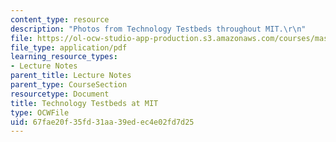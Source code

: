 ```yaml
---
content_type: resource
description: "Photos from Technology Testbeds throughout MIT.\r\n"
file: https://ol-ocw-studio-app-production.s3.amazonaws.com/courses/mas-966-digital-anthropology-spring-2003/67fae20f35fd31aa39edec4e02fd7d25_examplesatmit.pdf
file_type: application/pdf
learning_resource_types:
- Lecture Notes
parent_title: Lecture Notes
parent_type: CourseSection
resourcetype: Document
title: Technology Testbeds at MIT
type: OCWFile
uid: 67fae20f-35fd-31aa-39ed-ec4e02fd7d25
---
```

